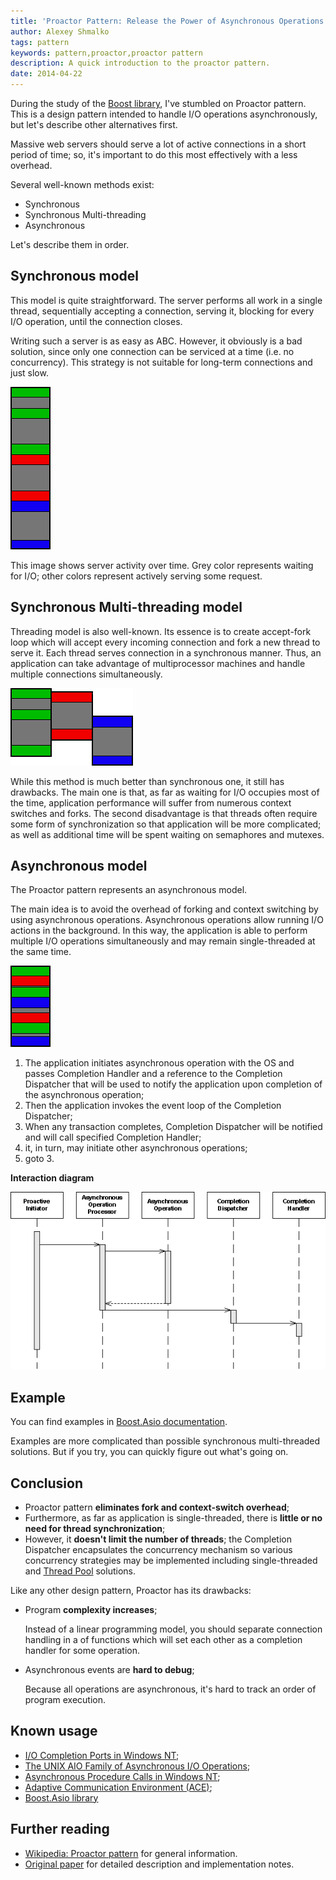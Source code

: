 ```yaml
---
title: 'Proactor Pattern: Release the Power of Asynchronous Operations'
author: Alexey Shmalko
tags: pattern
keywords: pattern,proactor,proactor pattern
description: A quick introduction to the proactor pattern.
date: 2014-04-22
---
```


During the study of the [Boost library](http://www.boost.org), I've stumbled on Proactor pattern. This is a design pattern intended to handle I/O operations asynchronously, but let's describe other alternatives first.

Massive web servers should serve a lot of active connections in a short period of time; so, it's important to do this most effectively with a less overhead.

Several well-known methods exist:

- Synchronous
- Synchronous Multi-threading
- Asynchronous

Let's describe them in order.

<!--more-->

## Synchronous model

This model is quite straightforward. The server performs all work in a single thread, sequentially accepting a connection, serving it, blocking for every I/O operation, until the connection closes.

Writing such a server is as easy as ABC. However, it obviously is a bad solution, since only one connection can be serviced at a time (i.e. no concurrency). This strategy is not suitable for long-term connections and just slow.

![](./proactor_synchronous.png)

This image shows server activity over time. Grey color represents waiting for I/O; other colors represent actively serving some request.

## Synchronous Multi-threading model

Threading model is also well-known. Its essence is to create accept-fork loop which will accept every incoming connection and fork a new thread to serve it. Each thread serves connection in a synchronous manner. Thus, an application can take advantage of multiprocessor machines and handle multiple connections simultaneously.

![](./proactor_synchronous_threading.png)

While this method is much better than synchronous one, it still has drawbacks. The main one is that, as far as waiting for I/O occupies most of the time, application performance will suffer from numerous context switches and forks. The second disadvantage is that threads often require some form of synchronization so that application will be more complicated; as well as additional time will be spent waiting on semaphores and mutexes.

## Asynchronous model

The Proactor pattern represents an asynchronous model.

The main idea is to avoid the overhead of forking and context switching by using asynchronous operations. Asynchronous operations allow running I/O actions in the background. In this way, the application is able to perform multiple I/O operations simultaneously and may remain single-threaded at the same time.

![](./proactor_asynchronous.png)

1. The application initiates asynchronous operation with the OS and passes Completion Handler and a reference to the Completion Dispatcher that will be used to notify the application upon completion of the asynchronous operation;
2. Then the application invokes the event loop of the Completion Dispatcher;
3. When any transaction completes, Completion Dispatcher will be notified and will call specified Completion Handler;
4. it, in turn, may initiate other asynchronous operations;
5. goto 3.

**Interaction diagram**

![Proactor interaction diagram](./proactor_sequence_diagram.png)

## Example

You can find examples in [Boost.Asio documentation](http://www.boost.org/doc/libs/1_55_0/doc/html/boost_asio/examples/cpp11_examples.html#boost_asio.examples.cpp11_examples.chat).

Examples are more complicated than possible synchronous multi-threaded solutions. But if you try, you can quickly figure out what's going on.

## Conclusion

- Proactor pattern **eliminates fork and context-switch overhead**;
- Furthermore, as far as application is single-threaded, there is **little or no need for thread synchronization**;
- However, it **doesn't limit the number of threads**; the Completion Dispatcher encapsulates the concurrency mechanism so various concurrency strategies may be implemented including single-threaded and [Thread Pool](http://en.wikipedia.org/wiki/Thread_pool_pattern) solutions.

Like any other design pattern, Proactor has its drawbacks:

- Program **complexity increases**;

  Instead of a linear programming model, you should separate connection handling in a of functions which will set each other as a completion handler for some operation.

- Asynchronous events are **hard to debug**;

  Because all operations are asynchronous, it's hard to track an order of program execution.

## Known usage

- [I/O Completion Ports in Windows NT][icp];
- [The UNIX AIO Family of Asynchronous I/O Operations](http://pubs.opengroup.org/onlinepubs/7908799/xsh/aio.h.html);
- [Asynchronous Procedure Calls in Windows NT][apc];
- [Adaptive Communication Environment (ACE)](http://en.wikipedia.org/wiki/Adaptive_Communication_Environment);
- [Boost.Asio library](http://www.boost.org/doc/libs/release/doc/html/boost_asio/overview/core/async.html)

[icp]: http://msdn.microsoft.com/en-us/library/windows/desktop/aa365198(v=vs.85).aspx
[apc]: http://msdn.microsoft.com/en-us/library/windows/desktop/ms681951(v=vs.85).aspx

## Further reading

- [Wikipedia: Proactor pattern](http://en.wikipedia.org/wiki/Proactor_pattern) for general information.
- [Original paper](http://www.cs.wustl.edu/~schmidt/PDF/proactor.pdf) for detailed description and implementation notes.

